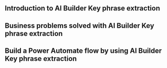 ## Introduction to AI Builder Key phrase extraction
## Business problems solved with AI Builder Key phrase extraction
## Build a Power Automate flow by using AI Builder Key phrase extraction